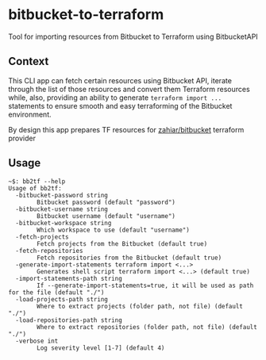 # bitbucket-to-terraform

Tool for importing resources from Bitbucket to Terraform using BitbucketAPI

## Context

This CLI app can fetch certain resources using Bitbucket API, iterate through the list of those resources and convert
them Terraform resources while, also, providing an ability to generate `terraform import ...` statements to ensure smooth
and easy terraforming of the Bitbucket environment.

By design this app prepares TF resources for [zahiar/bitbucket](https://registry.terraform.io/providers/zahiar/bitbucket/1.3.0)
terraform provider

## Usage

```shell
~$: bb2tf --help
Usage of bb2tf:
  -bitbucket-password string
    	Bitbucket password (default "password")
  -bitbucket-username string
    	Bitbucket username (default "username")
  -bitbucket-workspace string
    	Which workspace to use (default "username")
  -fetch-projects
    	Fetch projects from the Bitbucket (default true)
  -fetch-repositories
    	Fetch repositories from the Bitbucket (default true)
  -generate-import-statements terraform import <...>
    	Generates shell script terraform import <...> (default true)
  -import-statements-path string
    	If --generate-import-statements=true, it will be used as path for the file (default "./")
  -load-projects-path string
    	Where to extract projects (folder path, not file) (default "./")
  -load-repositories-path string
    	Where to extract repositories (folder path, not file) (default "./")
  -verbose int
    	Log severity level [1-7] (default 4)
```
